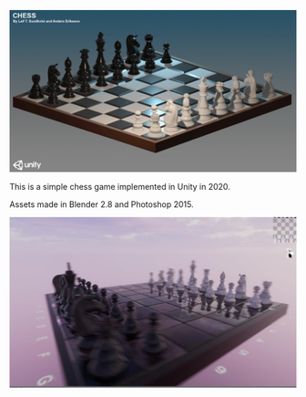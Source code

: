 ![Chess by Anders Eriksson and Leif T. Sundkvist](/Assets/splash.png)

This is a simple chess game implemented in Unity in 2020.

Assets made in Blender 2.8 and Photoshop 2015.

![In-game footage as of July](/readme_img2.jpg)
